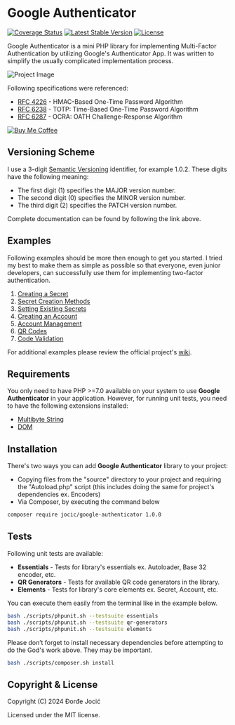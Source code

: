 # Google Authenticator

[![Coverage Status](https://coveralls.io/repos/github/jocic/PHP.GoogleAuthenticator/badge.svg?branch=master)](https://coveralls.io/github/jocic/PHP.GoogleAuthenticator?branch=master)
[![Latest Stable Version](https://poser.pugx.org/jocic/google-authenticator/v/stable)](https://packagist.org/packages/jocic/google-authenticator)
[![License](https://poser.pugx.org/jocic/google-authenticator/license)](https://packagist.org/packages/jocic/google-authenticator)

Google Authenticator is a mini PHP library for implementing Multi-Factor Authentication by utilizing Google's Authenticator App. It was written to simplify the usually complicated implementation process.

![Project Image](images/project-image-small.png)

Following specifications were referenced:

*   [RFC 4226](other/specifications/rfc4226.txt) - HMAC-Based One-Time Password Algorithm
*   [RFC 6238](other/specifications/rfc6238.txt) - TOTP: Time-Based One-Time Password Algorithm
*   [RFC 6287](other/specifications/rfc6287.txt) - OCRA: OATH Challenge-Response Algorithm

[![Buy Me Coffee](images/buy-me-coffee.png)](https://www.paypal.me/DjordjeJocic)

## Versioning Scheme

I use a 3-digit [Semantic Versioning](https://semver.org/spec/v2.0.0.html) identifier, for example 1.0.2. These digits have the following meaning:

*   The first digit (1) specifies the MAJOR version number.
*   The second digit (0) specifies the MINOR version number.
*   The third digit (2) specifies the PATCH version number.

Complete documentation can be found by following the link above.

## Examples

Following examples should be more then enough to get you started. I tried my best to make them as simple as possible so that everyone, even junior developers, can successfully use them for implementing two-factor authentication.

1.  [Creating a Secret](https://github.com/jocic/PHP.GoogleAuthenticator/wiki/Creating-a-Secret)
2.  [Secret Creation Methods](https://github.com/jocic/PHP.GoogleAuthenticator/wiki/Secret-Creation-Methods)
3.  [Setting Existing Secrets](https://github.com/jocic/PHP.GoogleAuthenticator/wiki/Setting-Existing-Secrets)
4.  [Creating an Account](https://github.com/jocic/PHP.GoogleAuthenticator/wiki/Creating-an-Account)
5.  [Account Management](https://github.com/jocic/PHP.GoogleAuthenticator/wiki/Account-Management)
6.  [QR Codes](https://github.com/jocic/PHP.GoogleAuthenticator/wiki/QR-Codes)
7.  [Code Validation](https://github.com/jocic/PHP.GoogleAuthenticator/wiki/Code-Validation)

For additional examples please review the official project's [wiki](https://github.com/jocic/PHP.GoogleAuthenticator/wiki).

## Requirements

You only need to have PHP >=7.0 available on your system to use **Google Authenticator** in your application. However, for running unit tests, you need to have the following extensions installed:

*   [Multibyte String](https://secure.php.net/manual/en/book.mbstring.php)
*   [DOM](https://secure.php.net/manual/en/dom.setup.php)

## Installation

There's two ways you can add **Google Authenticator** library to your project:

*   Copying files from the "source" directory to your project and requiring the "Autoload.php" script (this includes doing the same for project's dependencies ex. Encoders)
*   Via Composer, by executing the command below

```bash
composer require jocic/google-authenticator 1.0.0
```

## Tests

Following unit tests are available:

*   **Essentials** - Tests for library's essentials ex. Autoloader, Base 32 encoder, etc.
*   **QR Generators** - Tests for available QR code generators in the library.
*   **Elements** - Tests for library's core elements ex. Secret, Account, etc.

You can execute them easily from the terminal like in the example below.

```bash
bash ./scripts/phpunit.sh --testsuite essentials
bash ./scripts/phpunit.sh --testsuite qr-generators
bash ./scripts/phpunit.sh --testsuite elements
```

Please don’t forget to install necessary dependencies before attempting to do the God's work above. They may be important.

```bash
bash ./scripts/composer.sh install
```

## Copyright & License

Copyright (C) 2024 Đorđe Jocić

Licensed under the MIT license.
